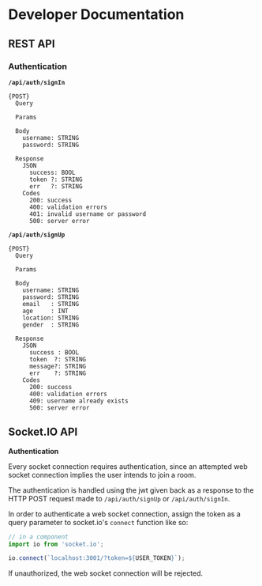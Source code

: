 # Developer Documentation

## REST API

### Authentication

**`/api/auth/signIn`**

```plaintext
{POST}
  Query

  Params

  Body
    username: STRING
    password: STRING

  Response
    JSON
      success: BOOL
      token ?: STRING
      err   ?: STRING
    Codes
      200: success
      400: validation errors
      401: invalid username or password
      500: server error
```

**`/api/auth/signUp`**

```plaintext
{POST}
  Query

  Params

  Body
    username: STRING
    password: STRING
    email   : STRING
    age     : INT
    location: STRING
    gender  : STRING

  Response
    JSON
      success : BOOL
      token  ?: STRING
      message?: STRING
      err    ?: STRING
    Codes
      200: success
      400: validation errors
      409: username already exists
      500: server error
```

## Socket.IO API

**Authentication**

Every socket connection requires authentication, since an attempted web socket connection implies the user intends to join a room.

The authentication is handled using the jwt given back as a response to the HTTP POST request made to `/api/auth/signUp` or `/api/auth/signIn`.

In order to authenticate a web socket connection, assign the token as a query parameter to socket.io's `connect` function like so:

```javascript
// in a component
import io from 'socket.io';

io.connect(`localhost:3001/?token=${USER_TOKEN}`);
```

If unauthorized, the web socket connection will be rejected.

